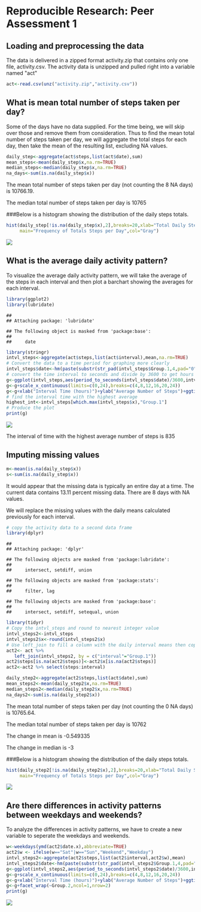 # Reproducible Research: Peer Assessment 1


## Loading and preprocessing the data

The data is delivered in a zipped format activity.zip that contains only one file, activity.csv. 
The activity data is unzipped and pulled right into a variable named "act"


```r
act<-read.csv(unz("activity.zip","activity.csv"))
```

## What is mean total number of steps taken per day?

Some of the days have no data supplied. For the time being, we will skip over those and remove them
from consideration. Thus to find the mean total number of steps taken per day, we will aggregate the 
total steps for each day, then take the mean of the resulting list, excluding NA values. 


```r
daily_step<-aggregate(act$steps,list(act$date),sum)
mean_steps<-mean(daily_step$x,na.rm=TRUE)
median_steps<-median(daily_step$x,na.rm=TRUE)
na_days<-sum(is.na(daily_step$x))
```

The mean total number of steps taken per day (not counting the 8 NA days) is 10766.19.

The median total number of steps taken per day is 10765

###Below is a histogram showing the distribution of the daily steps totals. 


```r
hist(daily_step[!is.na(daily_step$x),2],breaks=20,xlab="Total Daily Steps",
     main="Frequency of Totals Steps per Day",col="Gray")
```

![](PA1_template_files/figure-html/unnamed-chunk-3-1.png)<!-- -->

## What is the average daily activity pattern?

To visualize the average daily activity pattern, we will take the average of the steps in each
interval and then plot a barchart showing the averages for each interval. 


```r
library(ggplot2)
library(lubridate)
```

```
## 
## Attaching package: 'lubridate'
```

```
## The following object is masked from 'package:base':
## 
##     date
```

```r
library(stringr)
intvl_steps<-aggregate(act$steps,list(act$interval),mean,na.rm=TRUE)
# Convert the data to a time period for graphing more clearly
intvl_steps$date<-hm(paste(substr(str_pad(intvl_steps$Group.1,4,pad="0"),1,2)," ",substr(str_pad(intvl_steps$Group.1,4,pad="0"),3,4)))
# convert the time interval to seconds and divide by 3600 to get hours
g<-ggplot(intvl_steps,aes(period_to_seconds(intvl_steps$date)/3600,intvl_steps$x))+geom_col()
g<-g+scale_x_continuous(limits=c(0,24),breaks=c(4,8,12,16,20,24))
g<-g+xlab("Interval Time (hours)")+ylab("Average Number of Steps")+ggtitle("Profile of an Average Day")
# find the interval time with the highest average
highest_int<-intvl_steps[which.max(intvl_steps$x),"Group.1"]
# Produce the plot
print(g)
```

![](PA1_template_files/figure-html/unnamed-chunk-4-1.png)<!-- -->

The interval of time with the highest average number of steps is 835

## Imputing missing values


```r
m<-mean(is.na(daily_step$x))
s<-sum(is.na(daily_step$x))
```

It would appear that the missing data is typically an entire day at a time. The current data
contains 13.11 percent missing data. There are 8 days with NA values.

We will replace the missing values with the daily means calculated previously for each interval. 


```r
# copy the activity data to a second data frame
library(dplyr)
```

```
## 
## Attaching package: 'dplyr'
```

```
## The following objects are masked from 'package:lubridate':
## 
##     intersect, setdiff, union
```

```
## The following objects are masked from 'package:stats':
## 
##     filter, lag
```

```
## The following objects are masked from 'package:base':
## 
##     intersect, setdiff, setequal, union
```

```r
library(tidyr)
# Copy the intvl_steps and round to nearest integer value
intvl_steps2<-intvl_steps
intvl_steps2$x<-round(intvl_steps2$x)
# Use left_join to fill a column with the daily interval means then copy that into the missing fields
act2<- act %>%
   left_join(intvl_steps2, by = c("interval"="Group.1"))
act2$steps[is.na(act2$steps)]<-act2$x[is.na(act2$steps)]
act2<-act2 %>% select(steps:interval)
```


```r
daily_step2<-aggregate(act2$steps,list(act$date),sum)
mean_steps2<-mean(daily_step2$x,na.rm=TRUE)
median_steps2<-median(daily_step2$x,na.rm=TRUE)
na_days2<-sum(is.na(daily_step2$x))
```

The mean total number of steps taken per day (not counting the 0 NA days) is 10765.64.

The median total number of steps taken per day is 10762

The change in mean is -0.549335

The change in median is -3


###Below is a histogram showing the distribution of the daily steps totals. 


```r
hist(daily_step2[!is.na(daily_step2$x),2],breaks=20,xlab="Total Daily Steps",
     main="Frequency of Totals Steps per Day",col="Gray")
```

![](PA1_template_files/figure-html/unnamed-chunk-8-1.png)<!-- -->


## Are there differences in activity patterns between weekdays and weekends?

To analyze the differences in activity patterns, we have to create a new variable to 
seperate the weekdays and weekends. 


```r
w<-weekdays(ymd(act2$date.x),abbreviate=TRUE)
act2$w <- ifelse(w=="Sat"|w=="Sun","Weekend","Weekday")
intvl_steps2<-aggregate(act2$steps,list(act2$interval,act2$w),mean)
intvl_steps2$date<-hm(paste(substr(str_pad(intvl_steps2$Group.1,4,pad="0"),1,2)," ",substr(str_pad(intvl_steps2$Group.1,4,pad="0"),3,4)))
g<-ggplot(intvl_steps2,aes(period_to_seconds(intvl_steps2$date)/3600,intvl_steps2$x))+geom_col()
g<-g+scale_x_continuous(limits=c(0,24),breaks=c(4,8,12,16,20,24))
g<-g+xlab("Interval Time (hours)")+ylab("Average Number of Steps")+ggtitle("Profile of an Average Day")
g<-g+facet_wrap(~Group.2,ncol=1,nrow=2)
print(g)
```

![](PA1_template_files/figure-html/unnamed-chunk-9-1.png)<!-- -->
